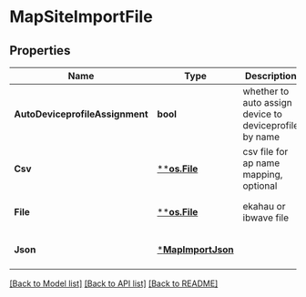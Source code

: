 # MapSiteImportFile

## Properties
Name | Type | Description | Notes
------------ | ------------- | ------------- | -------------
**AutoDeviceprofileAssignment** | **bool** | whether to auto assign device to deviceprofile by name | [optional] [default to null]
**Csv** | [****os.File**](*os.File.md) | csv file for ap name mapping, optional | [optional] [default to null]
**File** | [****os.File**](*os.File.md) | ekahau or ibwave file | [optional] [default to null]
**Json** | [***MapImportJson**](map_import_json.md) |  | [optional] [default to null]

[[Back to Model list]](../README.md#documentation-for-models) [[Back to API list]](../README.md#documentation-for-api-endpoints) [[Back to README]](../README.md)

